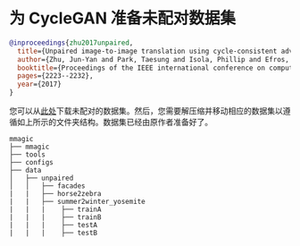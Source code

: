 # 为 CycleGAN 准备未配对数据集

<!-- [DATASET] -->

```bibtex
@inproceedings{zhu2017unpaired,
  title={Unpaired image-to-image translation using cycle-consistent adversarial networks},
  author={Zhu, Jun-Yan and Park, Taesung and Isola, Phillip and Efros, Alexei A},
  booktitle={Proceedings of the IEEE international conference on computer vision},
  pages={2223--2232},
  year={2017}
}
```

您可以从[此处](https://people.eecs.berkeley.edu/~taesung_park/CycleGAN/datasets/)下载未配对的数据集。然后，您需要解压缩并移动相应的数据集以遵循如上所示的文件夹结构。数据集已经由原作者准备好了。

```text
mmagic
├── mmagic
├── tools
├── configs
├── data
│   ├── unpaired
│   │   ├── facades
|   |   ├── horse2zebra
|   |   ├── summer2winter_yosemite
|   |   |    ├── trainA
|   |   |    ├── trainB
|   |   |    ├── testA
|   |   |    ├── testB
```
